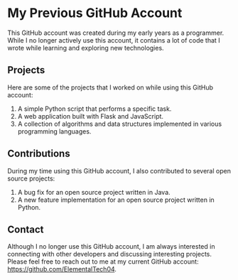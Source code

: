 # My Previous GitHub Account
This GitHub account was created during my early years as a programmer. While I no longer actively use this account, it contains a lot of code that I wrote while learning and exploring new technologies.

## Projects
Here are some of the projects that I worked on while using this GitHub account:

1. A simple Python script that performs a specific task.
2. A web application built with Flask and JavaScript.
3. A collection of algorithms and data structures implemented in various programming languages.
## Contributions
During my time using this GitHub account, I also contributed to several open source projects:

1. A bug fix for an open source project written in Java.
2. A new feature implementation for an open source project written in Python.
## Contact
Although I no longer use this GitHub account, I am always interested in connecting with other developers and discussing interesting projects. Please feel free to reach out to me at my current GitHub account: https://github.com/ElementalTech04.





